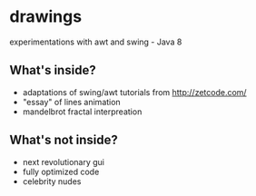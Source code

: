 # drawings
experimentations with awt and swing - Java 8

## What's inside?
 - adaptations of swing/awt tutorials from http://zetcode.com/
 - "essay" of lines animation
 - mandelbrot fractal interpreation
 
## What's not inside?
 - next revolutionary gui
 - fully optimized code
 - celebrity nudes
